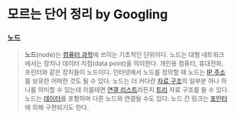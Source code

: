 # 모르는 단어 정리 by Googling



### 노드



>  **노드**(node)는 [컴퓨터 과학](https://ko.wikipedia.org/wiki/컴퓨터_과학)에 쓰이는 기초적인 단위이다. 노드는 대형 네트워크에서는 장치나 데이터 지점(data point)을 의미한다. 개인용 컴퓨터, 휴대전화, 프린터와 같은 장치들이 노드이다. 인터넷에서 노드를 정의할 때 노드는 [IP 주소](https://ko.wikipedia.org/wiki/IP_주소)를 보유한 어떠한 것도 될 수 있다. 노드는 더 커다란 [자료 구조](https://ko.wikipedia.org/wiki/자료_구조)의 일부분 하나 하나를 의미할 수 있는데 이를테면 [연결 리스트](https://ko.wikipedia.org/wiki/연결_리스트)라든지 [트리](https://ko.wikipedia.org/wiki/트리_구조) 자료 구조를 들 수 있다. 노드는 [데이터](https://ko.wikipedia.org/wiki/데이터)를 포함하며 다른 노드와 연결될 수도 있다. 노드 간 링크는 [포인터](https://ko.wikipedia.org/wiki/포인터_(프로그래밍))에 의해 구현되기도 한다.



